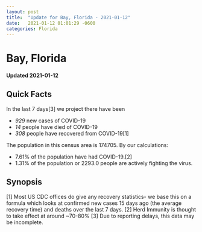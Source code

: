 ```yaml
---
layout: post
title:  "Update for Bay, Florida - 2021-01-12"
date:   2021-01-12 01:01:29 -0600
categories: Florida
---
```


# Bay, Florida
#### Updated 2021-01-12

## Quick Facts

In the last 7 days[3] we project there have been
- *929* new cases of COVID-19
- *14* people have died of COVID-19
- *308* people have recovered from COVID-19[1]

The population in this census area is 174705. By our calculations:
- 7.61% of the population have had COVID-19.[2]
- 1.31% of the population or 2293.0 people are actively fighting the virus.

## Synopsis




[1] Most US CDC offices do give any recovery statistics- we base this on a formula which looks at confirmed new cases
15 days ago (the average recovery time) and deaths over the last 7 days.
[2] Herd Immunity is thought to take effect at around ~70-80%
[3] Due to reporting delays, this data may be incomplete. 
    